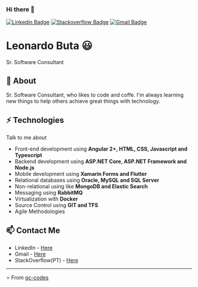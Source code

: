 ### Hi there 👋
[![Linkedin Badge](https://img.shields.io/badge/-leonardo&#8208;buta-blue?style=flat-square&logo=Linkedin&logoColor=white&link=https://www.linkedin.com/in/leonardo-buta/)](https://www.linkedin.com/in/leonardo-buta/)
[![Stackoverflow Badge](https://img.shields.io/badge/-Stackoverflow-4CA143?style=flat-square&logo=Stackoverflow&logoColor=white&link=https://pt.stackoverflow.com/users/131001/leonardo-buta)](https://pt.stackoverflow.com/users/131001/leonardo-buta)
[![Gmail Badge](https://img.shields.io/badge/-leonardo.lbuta@gmail.com-c14438?style=flat-square&logo=Gmail&logoColor=white&link=mailto:leonardo.lbuta@gmail.com)](mailto:leonardo.lbuta@gmail.com)

# Leonardo Buta 😃
Sr. Software Consultant

## 🧐 About
Sr. Software Consultant, who likes to code and coffe. I'm always learning new things to help others achieve great things with technology.

## ⚡ Technologies
Talk to me about
- Front-end development using **Angular 2+, HTML, CSS, Javascript and Typescript**
- Backend development using **ASP.NET Core, ASP.NET Framework and Node.js**
- Mobile development using **Xamarin Forms and Flutter**
- Relational databases using **Oracle, MySQL and SQL Server**
- Non-relational using like **MongoDB and Elastic Search**
- Messaging using **RabbitMQ**
- Virtualization with **Docker**
- Source Control using **GIT and TFS**
- Agile Methodologies

## 📫 Contact Me
- LinkedIn - [Here](https://www.linkedin.com/in/leonardo-buta/)
- Gmail - [Here](mailto:leonardo.lbuta@gmail.com)
- StackOverflow(PT) - [Here](https://pt.stackoverflow.com/users/131001/leonardo-buta)

---
⭐️ From [gc-codes](https://github.com/gc-codes)
